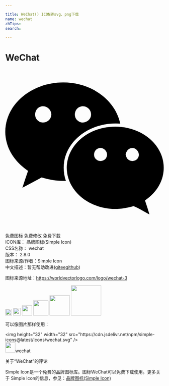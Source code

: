 ```yaml
---

title: WeChat() ICON转svg、png下载
name: wechat
zhTips: 
search: 

---
```


# WeChat  <small style="font-size: 60%;font-weight: 100"></small>

<div id="svg" class="svg-wrap">
<svg role="img" viewBox="0 0 24 24" xmlns="http://www.w3.org/2000/svg"><title>WeChat icon</title><path d="M23.541 12.748c-.609-1.38-1.758-2.476-3.092-3.151-2.354-1.192-5.281-1.185-7.629.03-1.631.837-2.993 2.337-3.379 4.162-.318 1.344-.033 2.791.68 3.961 1.061 1.762 2.979 2.887 4.971 3.248 1.443.293 2.936.119 4.338-.285.842.326 1.592.854 2.408 1.246-.211-.707-.436-1.406-.676-2.102.916-.65 1.746-1.461 2.244-2.479.744-1.415.789-3.171.135-4.63zm-9.924-9.466c-2.495-1.404-5.602-1.615-8.286-.645-1.764.635-3.36 1.815-4.346 3.42-.895 1.45-1.23 3.258-.799 4.917.433 1.84 1.711 3.383 3.262 4.413-.3.85-.585 1.699-.855 2.555.975-.51 1.95-1.043 2.926-1.561 1.17.375 2.415.559 3.66.518-.33-.943-.405-1.965-.255-2.951.225-1.371.975-2.625 1.994-3.554 1.726-1.615 4.171-2.296 6.496-2.131-.436-2.135-1.936-3.939-3.824-4.98h.027zm1.733 9.989c-.209.652-1.156.848-1.615.352-.506-.459-.309-1.418.355-1.623.734-.31 1.582.537 1.26 1.271zm4.795.092c-.256.586-1.141.723-1.576.27-.209-.191-.27-.479-.344-.73.104-.458.42-.933.93-.955.705-.098 1.336.773.975 1.416h.015zM12.99 6.909c.008.961-1.275 1.561-1.995.909-.747-.535-.535-1.837.342-2.106.785-.315 1.713.344 1.651 1.185l.002.012zm-6.059.244c-.172.835-1.291 1.238-1.946.678-.759-.535-.546-1.861.345-2.131.873-.336 1.865.55 1.601 1.453z"/></svg>
</div>
<detail full-name='wechat'></detail>

<div class="detail-page">
<p>
<span><span class="badge-success badge">免费图标</span> <span class="badge-success badge">免费修改</span>  <span class="badge-success badge">免费下载</span> </span>
<br/>
<span>
ICON库：
<span class="badge-secondary badge">品牌图标(Simple Icon)</span> 
</span>
<br/>
<span>
CSS名称：
<span class="badge-secondary badge">wechat</span> 
</span>

<br/>
<span>
版本：
<span class="badge-secondary badge">2.8.0</span> 
</span>
<br/>
<span>图标来源/作者：<span class="badge-light badge">Simple Icon</span></span> 
<br/>
<span class="zh-detail">中文描述：暂无<span class="help-link"><span>帮助改进</span>(<a href="https://gitee.com/liuwave/icon-helper/edit/master/json/brands/wechat.json" target="_blank" rel="noopener noreferrer">gitee</a><a href="https://github.com/liuwave/icon-helper/edit/master/json/brands/wechat.json" target="_blank" rel="noopener noreferrer">github</a></span>)</span><br/>
</p>
</div><div class="description description alert alert-light"><p>图标来源地址：<a href="https://worldvectorlogo.com/logo/wechat-3" target="_blank" rel="noopener noreferrer">https://worldvectorlogo.com/logo/wechat-3</a></p></div>
<div class="alert alert-dark">
<img height="21" width="21" src="https://cdn.jsdelivr.net/npm/simple-icons@latest/icons/wechat.svg" />
<img height="24" width="24" src="https://cdn.jsdelivr.net/npm/simple-icons@latest/icons/wechat.svg" />
<img height="32" width="32" src="https://cdn.jsdelivr.net/npm/simple-icons@latest/icons/wechat.svg" />
<img height="48" width="48" src="https://cdn.jsdelivr.net/npm/simple-icons@latest/icons/wechat.svg" />
<img height="64" width="64" src="https://cdn.jsdelivr.net/npm/simple-icons@latest/icons/wechat.svg" />
<img height="96" width="96" src="https://cdn.jsdelivr.net/npm/simple-icons@latest/icons/wechat.svg" />

</div>
<div>
  <p>可以像图片那样使用：    
  </p>
  <div class="alert alert-primary" style="font-size: 14px">
    &lt;img height="32" width="32" src="https://cdn.jsdelivr.net/npm/simple-icons@latest/icons/wechat.svg" /&gt;
    <copy-btn content='<img height="32" width="32" src="https://cdn.jsdelivr.net/npm/simple-icons@latest/icons/wechat.svg" />'></copy-btn>
  </div>
  <div class="alert alert-secondary">
    <img height="32" width="32" src="https://cdn.jsdelivr.net/npm/simple-icons@latest/icons/wechat.svg" />wechat
    <copy-btn content="wechat" btn-title="复制图标名称"></copy-btn>
  </div>
</div>

<Vssue title="关于“WeChat”的评论" >关于“WeChat”的评论</Vssue>


<div><p>Simple Icon是一个免费的品牌图标库。图标WeChat可以免费下载使用。更多关于  Simple Icon的信息，参见：<a target="_blank" href="https://iconhelper.cn/brands.html">品牌图标(Simple Icon)</a>
</p></div>
